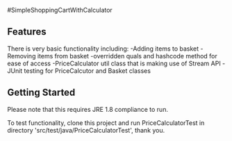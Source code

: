 #SimpleShoppingCartWithCalculator


## Features
There is very basic functionality including:
-Adding items to basket
-Removing items from basket
-overridden quals and hashcode method for ease of access
-PriceCalculator util class that is making use of Stream API
-JUnit testing for PriceCalcutor and Basket classes

## Getting Started
Please note that this requires JRE 1.8 compliance to run.

To test functionality, clone this project and run PriceCalculatorTest in directory 'src/test/java/PriceCalculatorTest', thank you.

